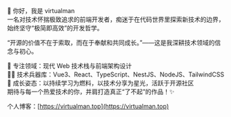👋 你好，我是 virtualman  
一名对技术怀揣极致追求的前端开发者，痴迷于在代码世界里探索新技术的边界，始终坚守“极简即高效”的开发哲学。

“开源的价值不在于索取，而在于奉献和共同成长。”——这是我深耕技术领域的信念与初心。

🔭 专注领域：现代 Web 技术栈与前端架构设计  
🧑‍💻 技术兵器库：Vue3、React、TypeScript、NestJS、NodeJS、TailwindCSS  
🌱 成长姿态：以持续学习为燃料，以技术分享为星光，活跃于开源社区  
期待与每一个热爱技术的你，并肩打造真正“了不起”的作品！✨

个人博客：[https://virtualman.top](https://virtualman.top)
